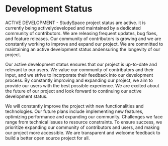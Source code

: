 # Development Status
 ACTIVE DEVELOPMENT - StudySpace project status are active. 
it is currently being activelydeveloped and maintained by a dedicated community of contributors. We are releasing frequent updates, bug fixes, and feature releases. Our community of
contributors is growing and we are constantly working to improve and expand our project. We are committed to maintaining an active development status andensuring the longevity of our project.

Our active development status ensures that our project is up-to-date and relevant to our users. We value our community of contributors and their input, and we strive to incorporate their feedback into our development process. By constantly improving and expanding our project, we aim to provide our users with the best possible experience. We are excited about the future of our project and look forward to continuing our active development status. 

We will constantly improve the project with new functionalities and technologies. Our future plans include implementing new features, optimizing performance and expanding our community. Challenges we face range from technical issues to resource constraints. To ensure success, we prioritize expanding our community of contributors and users, and making our project more accessible. We are transparent and welcome feedback to build a better open source project for all. 
